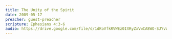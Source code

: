 ```yaml
---
title: The Unity of the Spirit
date: 2009-05-17
preacher: guest-preacher
scripture: Ephesians 4:3-6
audio: https://drive.google.com/file/d/1dKoVfkRVWEz0IXRyZxVwCA8WO-SJYvWa/view
---
```

